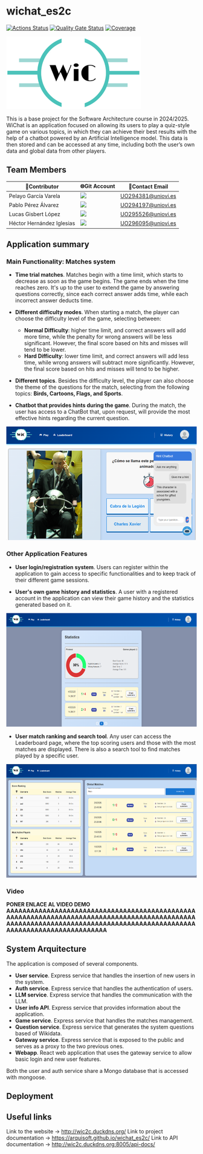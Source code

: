 # wichat_es2c
 
[![Actions Status](https://github.com/arquisoft/wichat_es2c/workflows/CI%20for%20wichat_es2c/badge.svg)](https://github.com/arquisoft/wichat_es2c/actions)
[![Quality Gate Status](https://sonarcloud.io/api/project_badges/measure?project=Arquisoft_wichat_es2c&metric=alert_status)](https://sonarcloud.io/summary/new_code?id=Arquisoft_wichat_es2c)
[![Coverage](https://sonarcloud.io/api/project_badges/measure?project=Arquisoft_wichat_es2c&metric=coverage)](https://sonarcloud.io/summary/new_code?id=Arquisoft_wichat_es2c)

[![Logo](/webapp/public/wiChatLogos/LogoWichat2_192.png)](http://wic2c.duckdns.org/)

This is a base project for the Software Architecture course in 2024/2025.
WiChat is an application focused on allowing its users to play a quiz-style game on various topics, in which they can achieve their best results with the help of a chatbot powered by an Artificial Intelligence model. This data is then stored and can be accessed at any time, including both the user’s own data and global data from other players.

## Team Members
👤Contributor | 🌐Git Account | 📧Contact Email
-- | -- | --
Pelayo García Varela | <a href="https://github.com/ElPandaP"><img src="https://img.shields.io/badge/Pelayo_García-green"></a> | UO294381@uniovi.es
Pablo Pérez Álvarez | <a href="https://github.com/latiose"><img src="https://img.shields.io/badge/Pablo_Pérez-red"></a> | UO294197@uniovi.es
Lucas Gisbert López | <a href="https://github.com/LucasGisb"><img src="https://img.shields.io/badge/Lucas_Gisbert-blue"></a> | UO295526@uniovi.es
Héctor Hernández Iglesias | <a href="https://github.com/HernandezIglesiasHector"><img src="https://img.shields.io/badge/Héctor_Hernández-purple"></a> | UO296095@uniovi.es

## Application summary

### Main Functionality: Matches system

- **Time trial matches**. Matches begin with a time limit, which starts to decrease as soon as the game begins. The game ends when the time reaches zero. It's up to the user to extend the game by answering questions correctly, since each correct answer adds time, while each incorrect answer deducts time.

- **Different difficulty modes**. When starting a match, the player can choose the difficulty level of the game, selecting between:
  - **Normal Difficulty**: higher time limit, and correct answers will add more time, while the penalty for wrong answers will be less significant. However, the final score based on hits and misses will tend to be lower.
  - **Hard Difficulty**: lower time limit, and correct answers will add less time, while wrong answers will subtract more significantly. However, the final score based on hits and misses will tend to be higher.

- **Different topics**. Besides the difficulty level, the player can also choose the theme of the questions for the match, selecting from the following topics: **Birds, Cartoons, Flags, and Sports**.

- **Chatbot that provides hints during the game**. During the match, the user has access to a ChatBot that, upon request, will provide the most effective hints regarding the current question.

<div align="center">
<img src="/webapp/public/gamePicture.png" height="300">
</div>

### Other Application Features

- **User login/registration system**. Users can register within the application to gain access to specific functionalities and to keep track of their different game sessions.

- **User's own game history and statistics**. A user with a registered account in the application can view their game history and the statistics generated based on it.

<div align="center">
<img src="/webapp/public/historyPicture.png" height="300">
</div>

- **User match ranking and search tool**. Any user can access the Leaderboard page, where the top scoring users and those with the most matches are displayed. There is also a search tool to find matches played by a specific user.

<div align="center">
<img src="/webapp/public/leaderboardPicture.png" height="300">
</div>

### Video

**PONER ENLACE AL VIDEO DEMO AAAAAAAAAAAAAAAAAAAAAAAAAAAAAAAAAAAAAAAAAAAAAAAAAAAAAAAAAAAAAAAAAAAAAAAAAAAAAAAAAAAAAAAAAAAAAAAAAAAAAAAAAAAAAAAAAAAAAAAAAAAAAAAAAAAAAAAAAAAAAAAAAAAAAAAAAAAAAAAAAAAAAA**

## System Arquitecture

The application is composed of several components.

- **User service**. Express service that handles the insertion of new users in the system.
- **Auth service**. Express service that handles the authentication of users.
- **LLM service**. Express service that handles the communication with the LLM.
- **User info API**. Express service that provides information about the application.
- **Game service**. Express service that handles the matches management.
- **Question service**. Express service that generates the system questions based of Wikidata.
- **Gateway service**. Express service that is exposed to the public and serves as a proxy to the two previous ones.
- **Webapp**. React web application that uses the gateway service to allow basic login and new user features.

Both the user and auth service share a Mongo database that is accessed with mongoose.

## Deployment


## Useful links
Link to the website -> http://wic2c.duckdns.org/
Link to project documentation -> https://arquisoft.github.io/wichat_es2c/
Link to API documentation -> http://wic2c.duckdns.org:8005/api-docs/
